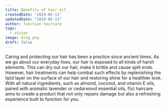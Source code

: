 ```yaml
---
title: Benefits of hair oil
createdDate: "2019-05-11"
updatedDate: "2019-05-11"
author: function haircare
tags:
  - vision
image: blog.png
draft: false
---
```


Caring and protecting our hair has been a practice since ancient times. As we go about our everyday lives, our hair is exposed to all kinds of harsh elements. This can dry out our hair, make it brittle and cause split ends. However, hair treatments can help combat such effects by replenishing the lipid layer on the surface of our hair and restoring shine for a healthier look. With all natural ingredients, such as almond, coconut, and vitamin E oils, paired with aromatic lavender or cedarwood essential oils, f(x) haircare aims to create a product that not only repairs damage but also a refreshing experience built to function for you.
